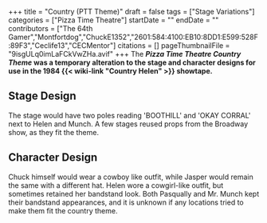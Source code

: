 +++
title = "Country (PTT Theme)"
draft = false
tags = ["Stage Variations"]
categories = ["Pizza Time Theatre"]
startDate = ""
endDate = ""
contributors = ["The 64th Gamer","Montfortdog","ChuckE1352","2601:584:4100:EB10:8DD1:E599:528F:89F3","Ceclife13","CECMentor"]
citations = []
pageThumbnailFile = "9isgULq0imLaFCkVwZHa.avif"
+++
The ***Pizza Time Theatre Country Theme* was a temporary alteration to the stage and character designs for use in the 1984 {{< wiki-link "Country Helen" >}} showtape.**

## Stage Design

The stage would have two poles reading 'BOOTHILL' and 'OKAY CORRAL' next to Helen and Munch. A few stages reused props from the Broadway show, as they fit the theme.

## Character Design

Chuck himself would wear a cowboy like outfit, while Jasper would remain the same with a different hat. Helen wore a cowgirl-like outfit, but sometimes retained her bandstand look. Both Pasqually and Mr. Munch kept their bandstand appearances, and it is unknown if any locations tried to make them fit the country theme.
